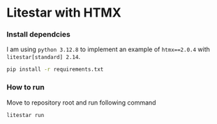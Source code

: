 # Litestar with HTMX

### Install dependcies

I am using `python 3.12.8` to implement an example of `htmx==2.0.4` with `litestar[standard] 2.14`.

```bash
pip install -r requirements.txt
```


### How to run

Move to repository root and run following command

```bash
litestar run
```
